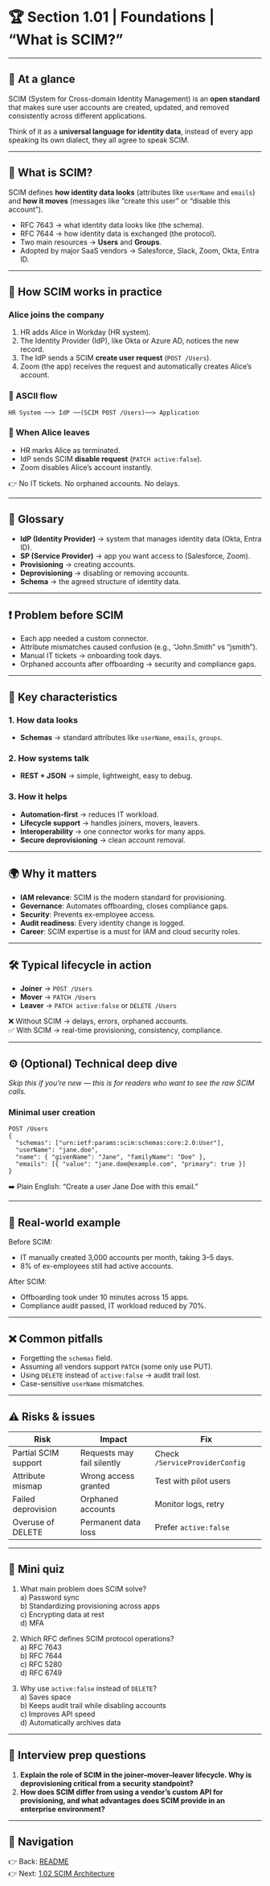 # 🏆 Section 1.01 | Foundations | “What is SCIM?”

---

## 📌 At a glance
SCIM (System for Cross-domain Identity Management) is an **open standard** that makes sure user accounts are created, updated, and removed consistently across different applications.  

Think of it as a **universal language for identity data**, instead of every app speaking its own dialect, they all agree to speak SCIM.  

---

## 📖 What is SCIM?
SCIM defines **how identity data looks** (attributes like `userName` and `emails`) and **how it moves** (messages like “create this user” or “disable this account”).  

- RFC 7643 → what identity data looks like (the schema).  
- RFC 7644 → how identity data is exchanged (the protocol).  
- Two main resources → **Users** and **Groups**.  
- Adopted by major SaaS vendors → Salesforce, Slack, Zoom, Okta, Entra ID.  

---

## 🌟 How SCIM works in practice

### Alice joins the company
1. HR adds Alice in Workday (HR system).  
2. The Identity Provider (IdP), like Okta or Azure AD, notices the new record.  
3. The IdP sends a SCIM **create user request** (`POST /Users`).  
4. Zoom (the app) receives the request and automatically creates Alice’s account.  

### 🌟 ASCII flow
```
HR System ──> IdP ──(SCIM POST /Users)──> Application
```

### 🌟 When Alice leaves
- HR marks Alice as terminated.  
- IdP sends SCIM **disable request** (`PATCH active:false`).  
- Zoom disables Alice’s account instantly.  

👉 No IT tickets. No orphaned accounts. No delays.  

---

## 📖 Glossary
- **IdP (Identity Provider)** → system that manages identity data (Okta, Entra ID).  
- **SP (Service Provider)** → app you want access to (Salesforce, Zoom).  
- **Provisioning** → creating accounts.  
- **Deprovisioning** → disabling or removing accounts.  
- **Schema** → the agreed structure of identity data.  

---

## ❗ Problem before SCIM
- Each app needed a custom connector.  
- Attribute mismatches caused confusion (e.g., “John.Smith” vs “jsmith”).  
- Manual IT tickets → onboarding took days.  
- Orphaned accounts after offboarding → security and compliance gaps.  

---

## 🔑 Key characteristics
### 1. How data looks  
- **Schemas** → standard attributes like `userName`, `emails`, `groups`.  

### 2. How systems talk  
- **REST + JSON** → simple, lightweight, easy to debug.  

### 3. How it helps  
- **Automation-first** → reduces IT workload.  
- **Lifecycle support** → handles joiners, movers, leavers.  
- **Interoperability** → one connector works for many apps.  
- **Secure deprovisioning** → clean account removal.  

---

## 🌍 Why it matters
- **IAM relevance**: SCIM is the modern standard for provisioning.  
- **Governance**: Automates offboarding, closes compliance gaps.  
- **Security**: Prevents ex-employee access.  
- **Audit readiness**: Every identity change is logged.  
- **Career**: SCIM expertise is a must for IAM and cloud security roles.  

---

## 🛠️ Typical lifecycle in action
- **Joiner** → `POST /Users`  
- **Mover** → `PATCH /Users`  
- **Leaver** → `PATCH active:false` or `DELETE /Users`  

❌ Without SCIM → delays, errors, orphaned accounts.  
✅ With SCIM → real-time provisioning, consistency, compliance.  

---

## ⚙️ (Optional) Technical deep dive
*Skip this if you’re new — this is for readers who want to see the raw SCIM calls.*  

### Minimal user creation
```http
POST /Users
{
  "schemas": ["urn:ietf:params:scim:schemas:core:2.0:User"],
  "userName": "jane.doe",
  "name": { "givenName": "Jane", "familyName": "Doe" },
  "emails": [{ "value": "jane.doe@example.com", "primary": true }]
}
```

➡️ Plain English: “Create a user Jane Doe with this email.”  

---

## 🏢 Real-world example
Before SCIM:  
- IT manually created 3,000 accounts per month, taking 3–5 days.  
- 8% of ex-employees still had active accounts.  

After SCIM:  
- Offboarding took under 10 minutes across 15 apps.  
- Compliance audit passed, IT workload reduced by 70%.  

---

## ❌ Common pitfalls
- Forgetting the `schemas` field.  
- Assuming all vendors support `PATCH` (some only use PUT).  
- Using `DELETE` instead of `active:false` → audit trail lost.  
- Case-sensitive `userName` mismatches.  

---

## ⚠️ Risks & issues

| Risk | Impact | Fix |
|------|--------|-----|
| Partial SCIM support | Requests may fail silently | Check `/ServiceProviderConfig` |
| Attribute mismap | Wrong access granted | Test with pilot users |
| Failed deprovision | Orphaned accounts | Monitor logs, retry |
| Overuse of DELETE | Permanent data loss | Prefer `active:false` |

---

## 📝 Mini quiz
1. What main problem does SCIM solve?  
   a) Password sync  
   b) Standardizing provisioning across apps  
   c) Encrypting data at rest  
   d) MFA  

2. Which RFC defines SCIM protocol operations?  
   a) RFC 7643  
   b) RFC 7644  
   c) RFC 5280  
   d) RFC 6749  

3. Why use `active:false` instead of `DELETE`?  
   a) Saves space  
   b) Keeps audit trail while disabling accounts  
   c) Improves API speed  
   d) Automatically archives data  

---

## 🎤 Interview prep questions
1. **Explain the role of SCIM in the joiner–mover–leaver lifecycle. Why is deprovisioning critical from a security standpoint?**  
2. **How does SCIM differ from using a vendor’s custom API for provisioning, and what advantages does SCIM provide in an enterprise environment?**

---

## 🔗 Navigation
👉 Back: [README](../README.md)  
👉 Next: [1.02 SCIM Architecture](1.02-scim-architecture.md)  
